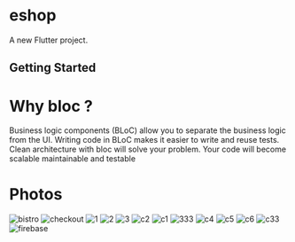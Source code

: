 # eshop

A new Flutter project.

## Getting Started
# Why bloc ?
Business logic components (BLoC) allow you to separate the business logic from the UI.
Writing code in BLoC makes it easier to write and reuse tests.
Clean architecture with  bloc will solve your problem. Your code will become scalable maintainable and testable

# Photos
![bistro](https://user-images.githubusercontent.com/14231362/141441934-b3f50e4c-8dea-4ab4-b311-8a521cf96130.jpg)
![checkout](https://user-images.githubusercontent.com/14231362/141701792-24d03955-6d9a-4eb1-8b85-748fb6bba4b7.jpg)
![1](https://user-images.githubusercontent.com/14231362/141698750-dc045ff7-332f-4b74-af56-44e63d73244c.jpg)
![2](https://user-images.githubusercontent.com/14231362/141698825-ec84f2a3-ebb1-4172-9a5e-6807d5358317.jpg)
![3](https://user-images.githubusercontent.com/14231362/141698972-a8b3009a-51b0-45df-8537-9783ddcc152a.jpg)
![c2](https://user-images.githubusercontent.com/14231362/141441987-5edfd885-036c-4d8e-84a3-9e41136df911.JPG)
![c1](https://user-images.githubusercontent.com/14231362/141442022-90d0c7d7-28ed-4c89-afa5-9eb2b3f9fa25.JPG)
![333](https://user-images.githubusercontent.com/14231362/141442125-d82d4fd6-c990-4bec-a24a-4a94f9779708.JPG)
![c4](https://user-images.githubusercontent.com/14231362/141442130-c53ad6eb-723d-40cb-90e1-7e7cb55a835c.JPG)
![c5](https://user-images.githubusercontent.com/14231362/141442134-acf38b21-a6a7-4a6b-ad79-f94a2fe9d940.JPG)
![c6](https://user-images.githubusercontent.com/14231362/141442138-777094d3-9fb5-4cc1-b9c3-d53b2ccd6866.JPG)
![c33](https://user-images.githubusercontent.com/14231362/141442143-a9b38dce-1265-4733-b3c0-ebb232629f8a.JPG)
![firebase](https://user-images.githubusercontent.com/14231362/141442146-bb1dff1d-899d-43ac-9c54-a1dd9d3df10c.JPG)

